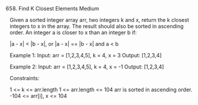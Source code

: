 658. Find K Closest Elements
Medium

Given a sorted integer array arr, two integers k and x, return the k closest integers to x in the array. The result should also be sorted in ascending order.
An integer a is closer to x than an integer b if:

|a - x| < |b - x|, or
|a - x| == |b - x| and a < b
 
Example 1:
Input: arr = [1,2,3,4,5], k = 4, x = 3
Output: [1,2,3,4]

Example 2:
Input: arr = [1,2,3,4,5], k = 4, x = -1
Output: [1,2,3,4]
 
Constraints:

1 <= k <= arr.length
1 <= arr.length <= 104
arr is sorted in ascending order.
-104 <= arr[i], x <= 104
